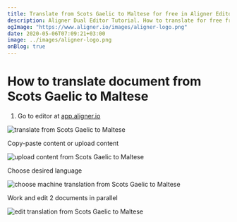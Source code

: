 ```yaml
---
title: Translate from Scots Gaelic to Maltese for free in Aligner Editor
description: Aligner Dual Editor Tutorial. How to translate for free from Scots Gaelic to Maltese. Aligner is multilingual document management platform. 
ogImage: "https://www.aligner.io/images/aligner-logo.png"
date: 2020-05-06T07:09:21+03:00
image: ../images/aligner-logo.png
onBlog: true
---
```


# How to translate document from Scots Gaelic to Maltese

1. Go to editor at [app.aligner.io](https://app.aligner.io "Aligner App web page")

![translate from Scots Gaelic to Maltese](../aligner-blank-editor.png "translate from Scots Gaelic to Maltese")

Copy-paste content or upload content

![upload content from Scots Gaelic to Maltese](../aligner-uploaded-document.png "upload content from Scots Gaelic to Maltese")

Choose desired language

![choose machine translation from Scots Gaelic to Maltese](../aligner-language-dropdown.png "choose machine translation from Scots Gaelic to Maltese")

Work and edit 2 documents in parallel

![edit translation from Scots Gaelic to Maltese](../aligner-double-sitded-editor.png "edit translation from Scots Gaelic to Maltese")

